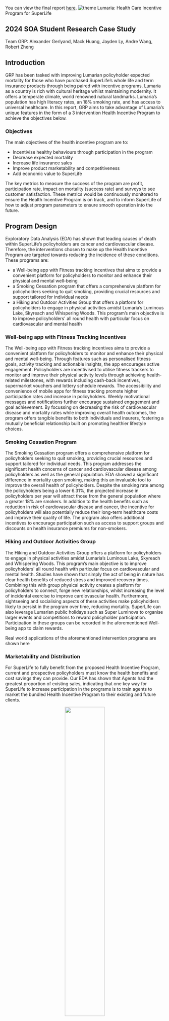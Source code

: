 You can view the final report [here](grp_report.pdf).
![theme](https://github.com/Actuarial-Control-Cycle-T1-2024/group-page-showcase-grp/assets/144538514/8b2c93c5-d6f8-476c-a968-a6282b86ca1a)
 Lumaria: Health Care Incentive Program for SuperLife
## 2024 SOA Student Research Case Study
Team GRP: Alexander Gerlyand, Mack Huang, Jayden Ly, Andre Wang, Robert Zheng

## Introduction

GRP has been tasked with improving Lumarian policyholder expected mortality for those who have purchased SuperLife’s whole life and term insurance products through being paired with incentive programs. Lumaria as a country is rich with cultural heritage whilst maintaining modernity. It offers a temperate climate, world renowned natural landmarks. Lumaria’s population has high literacy rates, an 18% smoking rate, and has access to universal healthcare. In this report, GRP aims to take advantage of Lumaria’s unique features in the form of a 3 intervention Health Incentive Program to achieve the objectives below.

### Objectives

The main objectives of the health incentive program are to:
- Incentivise healthy behaviours through participation in the program
- Decrease expected mortality
- Increase life insurance sales
- Improve product marketability and competitiveness
- Add economic value to SuperLife

The key metrics to measure the success of the program are profit, participation rate, impact on mortality (success rate) and surveys to see customer satisfaction. These metrics would be continuously monitored to ensure the Health Incentive Program is on track, and to inform SuperLife of how to adjust program parameters to ensure smooth operation into the future.

## Program Design

Exploratory Data Analysis (EDA) has shown that leading causes of death within SuperLife’s policyholders are cancer and cardiovascular disease. Therefore, the interventions chosen to make up the Health Incentive Program are targeted towards reducing the incidence of these conditions. These programs are:

- a Well-being app with Fitness tracking incentives that aims to provide a convenient platform for policyholders to monitor and enhance their physical and mental well-being
- a Smoking Cessation program that offers a comprehensive platform for policyholders seeking to quit smoking, providing crucial resources and support tailored for individual needs
- a Hiking and Outdoor Activities Group that offers a platform for policyholders to engage in physical activities amidst Lumaria’s Luminous Lake, Skyreach and Whispering Woods. This program’s main objective is to improve policyholders' all round health with particular focus on cardiovascular and mental health

### Well-being app with Fitness Tracking Incentives
The Well-being app with Fitness tracking incentives aims to provide a convenient platform for policyholders to monitor and enhance their physical and mental well-being. Through features such as personalised fitness goals, activity tracking and actionable insights, the app encourages active engagement. Policyholders are incentivised to utilise fitness trackers to monitor and improve their physical activity levels through achieving health-related milestones, with rewards including cash-back incentives, supermarket vouchers and lottery schedule rewards. The accessibility and convenience of mobile apps for fitness tracking promote higher participation rates and increase in policyholders. Weekly motivational messages and notifications further encourage sustained engagement and goal achievement. By focussing on decreasing the risk of cardiovascular disease and mortality rates while improving overall health outcomes, the program offers tangible benefits to both individuals and insurers, fostering a mutually beneficial relationship built on promoting healthier lifestyle choices.

### Smoking Cessation Program
The Smoking Cessation program offers a comprehensive platform for policyholders seeking to quit smoking, providing crucial resources and support tailored for individual needs. This program addresses the significant health concerns of cancer and cardiovascular disease among policyholders as well as the general population. EDA showed a significant difference in mortality upon smoking, making this an invaluable tool to improve the overall health of policyholders. Despite the smoking rate among the policyholders being a lower 6.31%, the projected increase in policyholders per year will attract those from the general population where a greater 18% are smokers. In addition to the health benefits such as reduction in risk of cardiovascular disease and cancer, the incentive for policyholders will also potentially reduce their long-term healthcare costs and improve their quality of life. The program also offers additional incentives to encourage participation such as access to support groups and discounts on health insurance premiums for non-smokers.

### Hiking and Outdoor Activities Group
The Hiking and Outdoor Activities Group offers a platform for policyholders to engage in physical activities amidst Lumaria’s Luminous Lake, Skyreach and Whispering Woods. This program’s main objective is to improve policyholders' all round health with particular focus on cardiovascular and mental health. Studies have shown that simply the act of being in nature has clear health benefits of reduced stress and improved recovery times. Combining this with group physical activity creates a platform for policyholders to connect, forge new relationships, whilst increasing the level of incidental exercise to improve cardiovascular health. Furthermore, sightseeing and socialising aspects of these activities make policyholders likely to persist in the program over time, reducing mortality. SuperLife can also leverage Lumarian public holidays such as Super Luminova to organise larger events and competitions to reward policyholder participation. Participation in these groups can be recorded in the aforementioned Well-being app to claim rewards.

Real world applications of the aforementioned intervention programs are shown here

### Marketability and Distribution
For SuperLife to fully benefit from the proposed Health Incentive Program, current and prospective policyholders must know the health benefits and cost savings they can provide. Our EDA has shown that Agents had the greatest proportion of existing sales, indicating that one key way for SuperLife to increase participation in the programs is to train agents to market the bundled Health Incentive Program to their existing and future clients. 

<p align="center"><img src='distribution_channels.png' width='50%'></p>

However, international trends show a shift towards increased online interaction with consumers. Google reported that mobile queries containing “insurance near me” grew over 100% in the period 2017-19. A report from SageFrog Marketing Group also showed that 89% of consumers searched the internet for reviews before commencing any action. It is therefore evident that the Marketing department’s resources should be invested into creating a transparent online presence, exhibiting SuperLife’s commitment to improving policyholder and community health.

As a conclusion, SuperLife should start making a transition to creating a stronger online presence in the long term, as shifting consumer paradigms mean SuperLife must accommodate increased online interaction. However, to cater for the current climate where life insurance consumers prefer speaking to live agents, training agents to effectively communicate and promote the bundled programs is most appropriate.

## Exploratory Data Analysis
Lengthy EDA was conducted. Members investigated answers to many questions using the data, such as: 
- What current distribution channels have been successful for the company?
- What has the total payout been so far?
- Is the mortality of smokers different to non-smokers?
- How are urban and rural policyholders distributed between underwriting classes?
- Are rural policyholders different in lifespan to urban policyholders?

Scripts used to explore data can be viewed [here](eda).

## Data limitations
### Limited data
There were significantly fewer instances of certain policyholders, which would lead to higher standard error of mortality estimates.
### Homogeneity 
The lack of discernible patterns within the dataset with respect to underwriting class and regions would complicate the task of identifying and engineering relevant features.
### Economics data
Inflation, overnight interest and spot rates are provided annually from 1962 to 2023. Limited data would lead to restrictions on the accuracy of projections.
### Multiple States Transition Data
Mortality statistics can be derived for smokers and non smokers from the policy in force data set. However, it doesn’t provide information or have a separate state for ex-smokers. Collecting data on smokers to quit smoking would help better quantify the mortality savings of our smoking cessation program.

## Pricing
### Decrements Modelling
- Lapse rates for each year of the 20 year level term (T20) insurance policy were calculated using the internal policies in-force data set.
- Using Kaplan Meier’s method, crude estimates of mortality rates were obtained for categories of policy holders based on smoker and underwriting status and were graduated with reference to the 2010 Lumerian Life Table for the general population
<p align="center"><img src='lapse_rates.jpeg' width='60%'></p> 
<p align="center"><img src='mortality_rates.jpeg' width='100%'></p>
  
### Economic rates modelling
- The investment growth rate was assumed to be the risk free 1 year spot rate and the risk discount rate was assumed to be the overnight rate plus a 5% risk loading
- Overnight interest rates and 1 year spot rates were projected for the next 20 years using double exponential smoothing for pricing of T20 policies. Sensitivity testing varied the interest rate within the 30% CI interval of interest rate predictions. 
- For SPWL policies, interest rates were assumed to be constant in the long term and we tested different levels between the historical extremes. 
<p align="center"><img src='overnight_rates.jpeg' width='60%'></p>

### Policyholder projections
- Future policies counts were projected by age, underwriting class, face amount, and smoker status.
- After finding that the number of newly issued policies to each underwriting class and smoker status followed a visibly linear trend, simple linear regressions were used on different types of policyholder to predict future counts.
- The linearity assumption was based on linear historical data, and holds intuitive validity as policyholder count would be expected to consist of both population and economic growth.

### Premium pricing
- Profit was calculated on a per-policy basis by first calculating zero-profit net premiums for policies issued in different years to individuals of different smoking status, underwriting class, and age using the equivalence principle.
- Zero-profit premiums were then increased by a loading dependent on the underwriting class to create profitable premiums. The loadings were computed based on the volatility of crude mortality estimates qx using the sum of squares of standardised residuals
- An estimate of initial expense as well as ongoing expenses were based on research on other life insurance companies’ cash flows.
- Premiums were calculated for each issue age band (26-35, 36-45, 46-50, 51-55, 56-65). Issue age bands were chosen so that there was an approximately equal number of observations in each bin. More bins were required towards higher ages due to the steep increase in mortality after age 60, and higher risk groups should be separately charged appropriate premiums to mitigate a possible inequitable access risk. 
- Aggregate profits on the last twenty years were estimated using before and after intervention, using a reduction in mortality after intervention computed on given mortality reduction bounds of 4.94% and 9.76%. The impact of the smoking cessation program was modelled across the entire range of cessation proportions, and mortality of lapsed smokers was estimated as the average of smokers and nonsmokers according to our assumption. Initial expenses were increased with the introduction of interventions based on given costs and research (Program). Smoker policies incurred expenses associated with the smoking cessation program.
- The aggregate profit was calculated by holding the premium constant with reduced mortalities and higher expenses across the current count of policyholders.
- Aggregate future profits were again calculated by considering the reduction in mortality and the increase in expense. Below is our central estimate for future profits with and without the interventions.
![central_profit_proj](central_profit_proj.png)

## Sensitivity Analysis
- Due to a lack of understanding of SuperLife’s expense structure, and external impacts listed in the Risk and Risk Mitigation Considerations section, a set of three estimates of expenses were used to calculate profits of SuperLife, representing the optimistic, pessimistic, and central estimates.
- The impact of each intervention on mortality had a degree of uncertainty and thus the upper and lower bounds of the impact were considered.
- Due to reinvestment risk, three scenarios of interest rates were also used.
- In mitigating model risk with regards to predictions on customer growth, lower and upper confidence bounds of 95% were further considered.
- A range of estimated change in profits were calculated on intervention impacts if the intervention were introduced twenty years ago, with a figure of 15% increase in profit assuming the pessimistic expenses scenario. 
![sensitivity](sensitivity.png)
- The projections highlight that the intervention should outperform sales without the intervention.
- In the most pessimistic scenario, the expected cumulative profits in 2028, 2033 and 2043 are 203.97%, 208.03%, and 170.64% more than the corresponding profit without intervention in that scenario.
- In the most optimistic scenario, the expected cumulative profits in 2028, 2033 and 2043 are 247.25%, 248.47%, and 206.95% more than the corresponding profit without intervention in that scenario.
- An unfavourable scenario we investigated was the exclusive underwriting of 20 year term policies to 35 year old smokers with a zero cessation rate, in which we observed an annual drop in profits of 9.16% due to the largely increased expenses.

## Assumptions

| Assumption                              | Rationale and Analysis                                                                                                   |
|-----------------------------------------|-------------------------------------------------------------------------------------------------------------------------|
| Conservative investment growth rate     | Conservative investment growth rate assumed to be equal to the risk-free 1 year spot rate.                             |
| Prevalent decrements for T20 and SPWL  | Assume that the only decrements for term policies are withdrawal and deaths. For single premium policies, only decrement is death. |
| Lapse rates                             | Lapse rates are constant for the duration of the policy. This was supported by our lapse rates estimates from the in force dataset. |
| Mortality curves of Lumarians           | The shape of the mortality curves of Superlife’s insured policyholders should follow that of the general population in 2010 provided by Superlife. Assume the mortality curves of different subsets of insured policy holders can be obtained by a linear transformation of the provided mortality curve. |
| Commissions and expenses                | Payment of commissions and expenses over time could be appropriately based on figures from existing insurance companies. |
| Independence of intervention effect     | The impacts of each intervention program were independent of each other, to ease calculations. Their impact was also assumed to be the same per policyholder, despite the possibility that specific individuals would benefit more from the intervention. |
| The mortality of lapsed smokers         | The mortality of lapsed smokers lies between the mortality of smokers and nonsmokers. |
| Exchange to USD                         | Assume the exchange rate from Lumarian Crowns to USD is pegged at a single rate. All calculations were made in USD at this pegged exchange rate. |
| Participation rate                      | The participation rate is a function of benefits provided by the intervention. |
| Youngest Age                            | The youngest age of a person purchasing insurance was 26.  |

## Risk and Risk Mitigation Considerations

| Qualitative Risk                                                   | Mitigation  |
|--------------------------------------------------------|----------------------------------------------------------------------------------------------------|
| Reinvestment risk related to investments into fixed income securities which are susceptible to interest rate fluctuations 	| Test the effects of adverse interest fluctuations on discounted profits. Hedge against decreasing long-term interest rates by buying interest rate options
| Economic forecasts risk 	| Future forecasted rates of inflation and interest rates do not reflect true movements in variables impacting accuracy of the model
| Expense risk relating to maintenance of incentives programs 	| Conducting cost-benefit analysis to evaluate effectiveness of different incentives programs, cost-plus process to ensure profits are maintained
| Cost overrun risk where project costs deviate from actual experience 	| Establish contingency funds to address unexpected program costs and fluctuations in expenses.
| Low participation rates in incentive programs - expected mortality and economics benefits will not be realised 	| Implement increased targeted market campaigns focusing on the distribution channels and educational initiatives to promote program awareness and encourage participation among policyholders.
| Pandemic Risk: a pandemic may present an adverse change to the mortality of Lumarians 	| Sensitivity testing for extreme increases in mortality rate caused by pandemic

![Risk Matrix](risk-matrix.png)

| Qualitative Risk                                                   | Mitigation  |
|--------------------------------------------------------|----------------------------------------------------------------------------------------------------|
| Regulatory changes | Compliance monitoring to stay informed about regulatory changes and ensure compliance with laws and regulations.
| Negative Public Perception risk: If the program is perceived as exploiting users for their personal data or promoting unattainable body image standards.| Being transparent about privacy policies and data usage. Emphasis on the program being to promote healthier lifestyles rather than a focus on physical appearance. 
| Inequitable access risk: Socioeconomic factors may affect accessibility of programs to certain subsections of the population. | Implementing outreach programs and potential subsidies to make programs more accessible for everybody. Apps would have better UI and UX to accommodate for people who are less technologically literate.

## Conclusion and Recommendations
The potential for SuperLife’s growth and development in Lumaria’s health through our proposed Well-being app, smoking cessation and hiking groups is significant. By investing in these proactive measures, SuperLife stands to realise reduced healthcare costs, fewer insurance claims, and enhanced customer satisfaction, creating shared value within Lumaria. 

To increase the likelihood of success in the future, regular maintenance must be implemented on the program design. Constant monitoring of key metrics of profit, policyholder mortality, customer satisfaction and participation rates will allow SuperLife to complete the actuarial control cycle, continually adjusting project parameters to cater for the ever-changing economic and consumer environment in which the company operates.

